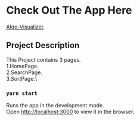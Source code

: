# Check Out The App Here

[Algo-Visualizer](https://algo-visualizer-01.netlify.app/).

## Project Description

This Project contains 3 pages.\
1.HomePage.\
2.SearchPage.\
3.SortPage.\



### `yarn start`

Runs the app in the development mode.\
Open [http://localhost:3000](http://localhost:3000) to view it in the browser.



